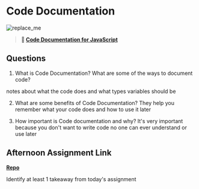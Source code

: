 # Code Documentation

![replace_me](https://codeworks.blob.core.windows.net/public/assets/img/illustrations/placeholder.svg)

> **📖 [Code Documentation for JavaScript](https://codeworksacademy.com/fs-student-guide/resources/wk7/02-JSDocs)**

## Questions

1. What is Code Documentation? What are some of the ways to document code?

notes about what the code does and what types variables should be

2. What are some benefits of Code Documentation?
They help you remember what your code does and how to use it later

3. How important is Code documentation and why?
It's very important because you don't want to write code no one can ever understand or use later

## Afternoon Assignment Link

**[Repo](https://github.com/tebazele/<ASSIGNMENT_REPO>)**

Identify at least 1 takeaway from today's assignment
